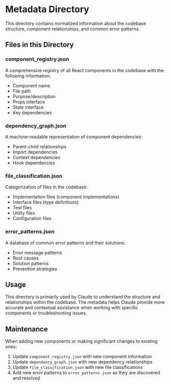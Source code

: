 # Metadata Directory

This directory contains normalized information about the codebase structure, component relationships, and common error patterns.

## Files in this Directory

### component_registry.json
A comprehensive registry of all React components in the codebase with the following information:
- Component name
- File path
- Purpose/description
- Props interface
- State interface
- Key dependencies

### dependency_graph.json
A machine-readable representation of component dependencies:
- Parent-child relationships
- Import dependencies
- Context dependencies
- Hook dependencies

### file_classification.json
Categorization of files in the codebase:
- Implementation files (component implementations)
- Interface files (type definitions)
- Test files
- Utility files
- Configuration files

### error_patterns.json
A database of common error patterns and their solutions:
- Error message patterns
- Root causes
- Solution patterns
- Prevention strategies

## Usage

This directory is primarily used by Claude to understand the structure and relationships within the codebase. The metadata helps Claude provide more accurate and contextual assistance when working with specific components or troubleshooting issues.

## Maintenance

When adding new components or making significant changes to existing ones:
1. Update `component_registry.json` with new component information
2. Update `dependency_graph.json` with new dependency relationships
3. Update `file_classification.json` with new file classifications
4. Add new error patterns to `error_patterns.json` as they are discovered and resolved 